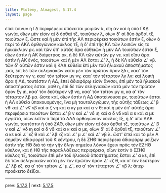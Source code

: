 ```yaml
---
title: Ptolemy, Almagest, 5.17.4
layout: page
---
```


ἐπεὶ τοίνυν ἡ ΓΔ περιφέρεια ὑπόκειται μοιρῶν λ, εἴη ἂν καὶ ἡ ὑπὸ ΓΚΔ γωνία, οἵων μέν εἰσιν αἱ δ ὀρθαὶ τξ, τοιούτων λ, οἵων δ' αἱ δύο ὀρθαὶ τξ, τοιούτων ξ. ὥστε καὶ ἡ μὲν ἐπὶ τῆς ΑΛ περιφέρεια τοιούτων ἐστὶν ξ, οἵων ὁ περὶ τὸ ΑΚΛ ὀρθογώνιον κύκλος τξ, ἡ δ' ἐπὶ τῆς ΚΛ τῶν λοιπῶν εἰς τὸ ἡμικύκλιον ρκ. καὶ τῶν ὑπ' αὐτὰς ἄρα εὐθειῶν ἡ μὲν ΑΛ τοιούτων ἔσται ξ, οἵων ἐστὶν ἡ ΑΚ διάμετρος ρκ, ἡ δὲ ΚΛ τῶν αὐτῶν ργ νε. καὶ οἵου ἄρα ἐστὶν ἡ ΑΚ ἑνός, τοιούτων καὶ ἡ μὲν ΑΛ ἔσται ∠ʹ λ, ἡ δὲ ΚΛ εὐθεῖα ∠ʹ νβ. τῶν δ' αὐτῶν ἐστιν καὶ ἡ ΚΛΔ εὐθεῖα ἐπὶ μὲν τοῦ ἡλιακοῦ ἀποστήματος ͵ασι, ἐπὶ δὲ τῶν σεληνιακῶν κατὰ μὲν τὸν πρῶτον ὅρον ξδ ι, κααʹ τὸν δεύτερον νγ ν, κααʹ τὸν τρίτον μγ νγ, κααʹ τὸν τέταρτον λγ λγ: καὶ λοιπὴ ἄρα ἡ ΛΔ, τουτέστιν ἡ ΑΔ, ἐπεὶ ἀδιαφόρῳ εἰσὶν ἄνισοι, ἐπὶ μὲν τοῦ ἡλιακοῦ ἀποστήματος ἔσται ͵ασθ η, ἐπὶ δὲ τῶν σεληνιακῶν κατὰ μὲν τὸν πρῶτον ὅρον ξγ ιη, κααʹ τὸν δεύτερον νβ νη, κααʹ τὸν τρίτον μγ α, κα αʹ τὸν τέταρτον λβ μα. ὥστε καί, οἵων ἐστὶν ἡ ΑΔ ὑποτείνουσα ρκ, τοιούτων ἔσται ἡ ΑΛ εὐθεῖα ὑπακουομένης, ἵνα μὴ ταυτολογῶμεν, τῆς αὐτῆς τάξεως ∠ʹ β νθ καὶ ∠ʹ νϚ νβ καὶ α ζ νη καὶ α κγ μα καὶ α ν θ: καὶ ἡ μὲν ἐπ' αὐτῆς ἄρα περιφέρεια τοιούτων ἔσται ∠ʹ β ν καὶ ∠ʹ νδ ιη καὶ α δ νδ καὶ α κ καὶ α με ἔγγιστα, οἵων ἐστὶν ὁ περὶ τὸ ΔΛΑ ὀρθογώνιον κύκλος τξ, ἡ δ' ὑπὸ ΑΔΒ γωνία, τουτέστιν ἡ ὑπὸ ΖΑΘ, οἵων μέν εἰσιν αἱ δύο ὀρθαὶ τξ, τοιούτων ∠ʹ β ν καὶ ∠ʹ νδ ιη καὶ α δ νδ καὶ α κ καὶ α με, οἵων δ' αἱ δ ὀρθαὶ τξ, τοιούτων ∠ʹ α κε καὶ ∠ʹ κζ θ καὶ ∠ʹ λβ κζ καὶ ∠ʹ μ ∠ʹ καὶ ∠ʹ νβ λ. ὥστ' ἐπεὶ καὶ τὸ μὲν Α σημεῖον ἀδιαφορεῖ τοῦ Κ κέντρου, ἡ δὲ ΖΗΘ περιφέρεια ἀδιαφόρῳ μείζων ἐστὶν τῆς ΗΘ διὰ τὸ τὴν γῆν ὅλην σημείου λόγον ἔχειν πρὸς τὸν ΕΖΗΘ κύκλον, καὶ ἡ ΗΘ τῆς παραλλάξεως περιφέρεια, οἵων ἐστὶν ὁ ΕΖΗΘ κύκλος τξ, τοιούτων ἐπὶ μὲν τοῦ ἡλιακοῦ ἀποστήματος ἔσται ∠ʹ α κε, ἐπὶ δὲ τῶν σεληνιακῶν κατὰ μὲν τὸν πρῶτον ὅρον ∠ʹ κζ θ, κα αʹ τὸν δεύτερον ∠ʹ λβ κζ, κα αʹ τὸν τρίτον ∠ʹ μ ∠ʹ, κα αʹ τὸν τέταρτον ∠ʹ νβ λ: ἅπερ προέκειτο δεῖξαι. 

---

prev: [5.17.3](../5.17.3/) | next: [5.17.5](../5.17.5/)

